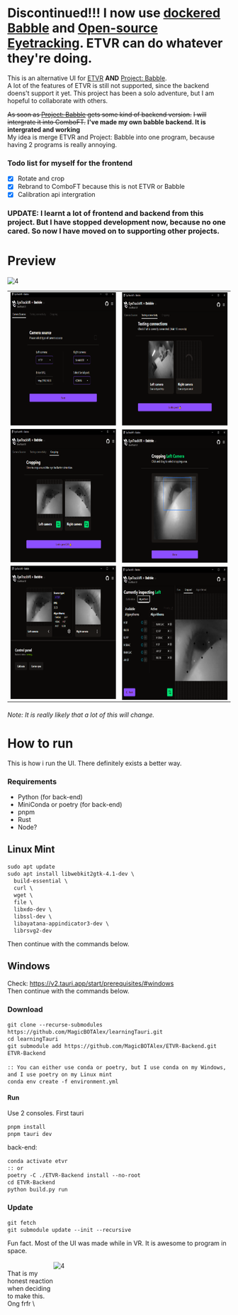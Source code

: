 # Discontinued!!! I now use [dockered Babble](https://github.com/MagicBOTAlex/DockeredBabble) and [Open-source Eyetracking](https://github.com/MagicBOTAlex/DockeredMLEyeTrack). ETVR can do whatever they're doing.

This is an alternative UI for [ETVR](https://github.com/EyeTrackVR/EyeTrackVR) **AND** [Project: Babble](https://github.com/Project-Babble/ProjectBabble). \
A lot of the features of ETVR is still not supported, since the backend doens't support it yet.
This project has been a solo adventure, but I am hopeful to collaborate with others.

~~As soon as [Project: Babble](https://github.com/Project-Babble/ProjectBabble) gets some kind of backend version.~~
~~I will intergrate it into ComboFT.~~ **I've made my own babble backend. It is intergrated and working** \
My idea is merge ETVR and Project: Babble into one program, because having 2 programs is really annoying.

### Todo list for myself for the frontend
- [x] Rotate and crop
- [x] Rebrand to ComboFT because this is not ETVR or Babble
- [x] Calibration api intergration

### UPDATE: I learnt a lot of frontend and backend from this project. But I have stopped development now, because no one cared. So now I have moved on to supporting other projects.

# Preview
<table>
  <tr>
    <td> <img src="./githubImages/setup.png" alt="1" width = 400px height = 300px ></td>
    <td> <img src="./githubImages/testing.png" alt="2" width = 400px height = 300px> </td>
</tr> 
   <tr>
      <td><img src="./githubImages/cropped.png" alt="3" width = 400px height = 300px></td>
      <td><img src="./githubImages/cropping.png" align="right" alt="4" width = 400px height = 300px>
  </td>
  </tr>
  <tr>
      <td><img src="./githubImages/dashboard.png" alt="3" width = 400px height = 300px></td>
      <td><img src="./githubImages/inspect.png" align="right" alt="4" width = 400px height = 300px>
  </td>
    <tr>
<img src="https://github.com/user-attachments/assets/a5b4a07e-b937-4e2d-9f2f-f616d0448e81" align="center" alt="4" width = 800px height = 600px>
      </td>
</table>


###### Note: It is really likely that a lot of this will change.


# How to run
This is how i run the UI. There definitely exists a better way.
### Requirements
- Python (for back-end)
- MiniConda or poetry (for back-end)
- pnpm
- Rust
- Node?

## Linux Mint
```
sudo apt update
sudo apt install libwebkit2gtk-4.1-dev \
  build-essential \
  curl \
  wget \
  file \
  libxdo-dev \
  libssl-dev \
  libayatana-appindicator3-dev \
  librsvg2-dev
```
Then continue with the commands below.

## Windows
Check: https://v2.tauri.app/start/prerequisites/#windows \
Then continue with the commands below.


### Download
```
git clone --recurse-submodules https://github.com/MagicBOTAlex/learningTauri.git
cd learningTauri
git submodule add https://github.com/MagicBOTAlex/ETVR-Backend.git ETVR-Backend

:: You can either use conda or poetry, but I use conda on my Windows, and I use poetry on my Linux mint
conda env create -f environment.yml
```
#### Run
Use 2 consoles. 
First tauri
```
pnpm install
pnpm tauri dev
```
back-end:
```
conda activate etvr
:: or
poetry -C ./ETVR-Backend install --no-root
cd ETVR-Backend
python build.py run
```

### Update
```
git fetch
git submodule update --init --recursive
```

<!-- <img src="https://github.com/user-attachments/assets/60984fb0-7a5c-4335-bc15-998c5a0d8c22" style="display: block" align="right" alt="4" width = 400px height = 300px> \ -->
Fun fact. Most of the UI was made while in VR. It is awesome to program in space. \
\
<img src="https://github.com/user-attachments/assets/b25cdb37-edcc-4918-9922-e0063fe264c0" style="display: block" align="right" alt="4" width = 400px height = 300px> \
That is my honest reaction when deciding to make this. Ong frfr \

